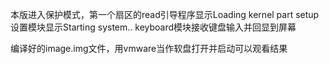 本版进入保护模式，第一个扇区的read引导程序显示Loading kernel part
setup设置模块显示Starting system..
keyboard模块接收键盘输入并回显到屏幕

编译好的image.img文件，用vmware当作软盘打开并启动可以观看结果